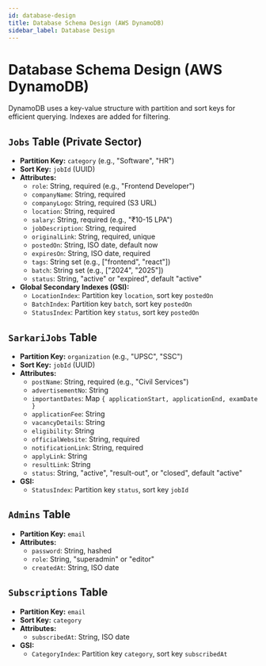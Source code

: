 ```yaml
---
id: database-design
title: Database Schema Design (AWS DynamoDB)
sidebar_label: Database Design
---
```


# Database Schema Design (AWS DynamoDB)

DynamoDB uses a key-value structure with partition and sort keys for efficient querying. Indexes are added for filtering.

## `Jobs` Table (Private Sector)

- **Partition Key:** `category` (e.g., "Software", "HR")
- **Sort Key:** `jobId` (UUID)
- **Attributes:**
  - `role`: String, required (e.g., "Frontend Developer")
  - `companyName`: String, required
  - `companyLogo`: String, required (S3 URL)
  - `location`: String, required
  - `salary`: String, required (e.g., "₹10-15 LPA")
  - `jobDescription`: String, required
  - `originalLink`: String, required, unique
  - `postedOn`: String, ISO date, default now
  - `expiresOn`: String, ISO date, required
  - `tags`: String set (e.g., ["frontend", "react"])
  - `batch`: String set (e.g., ["2024", "2025"])
  - `status`: String, "active" or "expired", default "active"
- **Global Secondary Indexes (GSI):**
  - `LocationIndex`: Partition key `location`, sort key `postedOn`
  - `BatchIndex`: Partition key `batch`, sort key `postedOn`
  - `StatusIndex`: Partition key `status`, sort key `postedOn`

## `SarkariJobs` Table

- **Partition Key:** `organization` (e.g., "UPSC", "SSC")
- **Sort Key:** `jobId` (UUID)
- **Attributes:**
  - `postName`: String, required (e.g., "Civil Services")
  - `advertisementNo`: String
  - `importantDates`: Map `{ applicationStart, applicationEnd, examDate }`
  - `applicationFee`: String
  - `vacancyDetails`: String
  - `eligibility`: String
  - `officialWebsite`: String, required
  - `notificationLink`: String, required
  - `applyLink`: String
  - `resultLink`: String
  - `status`: String, "active", "result-out", or "closed", default "active"
- **GSI:**
  - `StatusIndex`: Partition key `status`, sort key `jobId`

## `Admins` Table

- **Partition Key:** `email`
- **Attributes:**
  - `password`: String, hashed
  - `role`: String, "superadmin" or "editor"
  - `createdAt`: String, ISO date

## `Subscriptions` Table

- **Partition Key:** `email`
- **Sort Key:** `category`
- **Attributes:**
  - `subscribedAt`: String, ISO date
- **GSI:**
  - `CategoryIndex`: Partition key `category`, sort key `subscribedAt`

